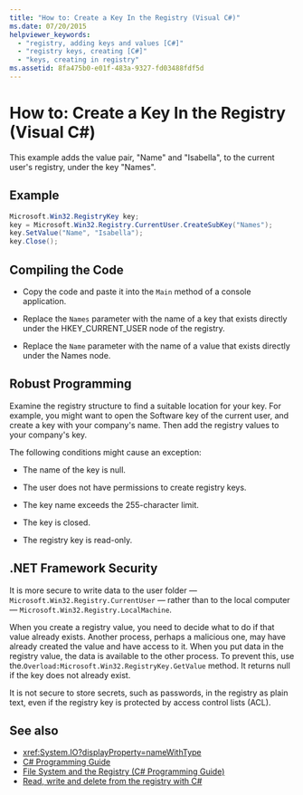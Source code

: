 ```yaml
---
title: "How to: Create a Key In the Registry (Visual C#)"
ms.date: 07/20/2015
helpviewer_keywords: 
  - "registry, adding keys and values [C#]"
  - "registry keys, creating [C#]"
  - "keys, creating in registry"
ms.assetid: 8fa475b0-e01f-483a-9327-fd03488fdf5d
---
```

# How to: Create a Key In the Registry (Visual C#)
This example adds the value pair, "Name" and "Isabella", to the current user's registry, under the key "Names".  
  
## Example  
  
```csharp  
Microsoft.Win32.RegistryKey key;  
key = Microsoft.Win32.Registry.CurrentUser.CreateSubKey("Names");  
key.SetValue("Name", "Isabella");  
key.Close();  
```  
  
## Compiling the Code  
  
- Copy the code and paste it into the `Main` method of a console application.  
  
- Replace the `Names` parameter with the name of a key that exists directly under the HKEY_CURRENT_USER node of the registry.  
  
- Replace the `Name` parameter with the name of a value that exists directly under the Names node.  
  
## Robust Programming  
 Examine the registry structure to find a suitable location for your key. For example, you might want to open the Software key of the current user, and create a key with your company's name. Then add the registry values to your company's key.  
  
 The following conditions might cause an exception:  
  
- The name of the key is null.  
  
- The user does not have permissions to create registry keys.  
  
- The key name exceeds the 255-character limit.  
  
- The key is closed.  
  
- The registry key is read-only.  
  
## .NET Framework Security  
 It is more secure to write data to the user folder — `Microsoft.Win32.Registry.CurrentUser` — rather than to the local computer — `Microsoft.Win32.Registry.LocalMachine`.  
  
 When you create a registry value, you need to decide what to do if that value already exists. Another process, perhaps a malicious one, may have already created the value and have access to it. When you put data in the registry value, the data is available to the other process. To prevent this, use the.`Overload:Microsoft.Win32.RegistryKey.GetValue` method. It returns null if the key does not already exist.  
  
 It is not secure to store secrets, such as passwords, in the registry as plain text, even if the registry key is protected by access control lists (ACL).  
  
## See also

- <xref:System.IO?displayProperty=nameWithType>
- [C# Programming Guide](../index.md)
- [File System and the Registry (C# Programming Guide)](./index.md)
- [Read, write and delete from the registry with C#](https://www.codeproject.com/Articles/3389/Read-write-and-delete-from-registry-with-C)
